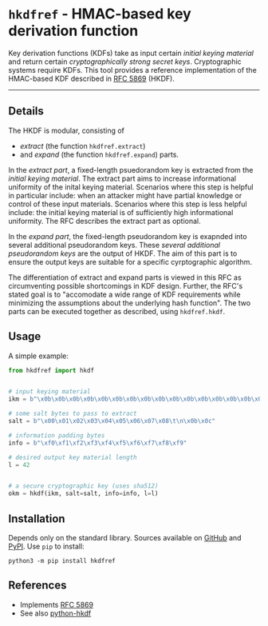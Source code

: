 # `hkdfref` - HMAC-based key derivation function
Key derivation functions (KDFs) take as input certain *initial keying material* and return certain *cryptographically strong secret keys*. Cryptographic systems require KDFs. This tool provides a reference implementation of the HMAC-based KDF described in [RFC 5869](https://datatracker.ietf.org/doc/html/rfc5869) (HKDF).

<hr>

## Details
The HKDF is modular, consisting of
 
 - *extract* (the function `hkdfref.extract`)
 - and *expand* (the function `hkdfref.expand`) parts.
 
In the *extract part*, a fixed-length psuedorandom key is extracted from the *initial keying material*. The extract part aims to increase informational uniformity of the inital keying material. Scenarios where this step is helpful in particular include: when an attacker might have partial knowledge or control of these input materials. Scenarios where this step is less helpful include: the initial keying material is of sufficiently high informational uniformity. The RFC describes the extract part as optional.
 
In the *expand part*, the fixed-length pseudorandom key is exapnded into several additional pseudorandom keys. These *several additional pseudorandom keys* are the output of HKDF. The aim of this part is to ensure the output keys are suitable for a specific cyrptographic algorithm.

The differentiation of extract and expand parts is viewed in this RFC as circumventing possible shortcomings in KDF design. Further, the RFC's stated goal is to "accomodate a wide range of KDF requirements while minimizing the assumptions about the underlying hash function". The two parts can be executed together as described, using `hkdfref.hkdf`.

## Usage
A simple example:
```python
from hkdfref import hkdf


# input keying material
ikm = b"\x0b\x0b\x0b\x0b\x0b\x0b\x0b\x0b\x0b\x0b\x0b\x0b\x0b\x0b\x0b\x0b\x0b\x0b\x0b\x0b\x0b\x0b"

# some salt bytes to pass to extract
salt = b"\x00\x01\x02\x03\x04\x05\x06\x07\x08\t\n\x0b\x0c"

# information padding bytes
info = b"\xf0\xf1\xf2\xf3\xf4\xf5\xf6\xf7\xf8\xf9"

# desired output key material length
l = 42


# a secure cryptographic key (uses sha512)
okm = hkdf(ikm, salt=salt, info=info, l=l)
```

## Installation
Depends only on the standard library. Sources available on [GitHub](https://github.com/wfatherley/hkdfref.git) and [PyPI](). Use `pip` to install:

```python3 -m pip install hkdfref```

## References
 - Implements [RFC 5869](https://datatracker.ietf.org/doc/html/rfc5869)
 - See also [python-hkdf](https://github.com/casebeer/python-hkdf/tree/master)